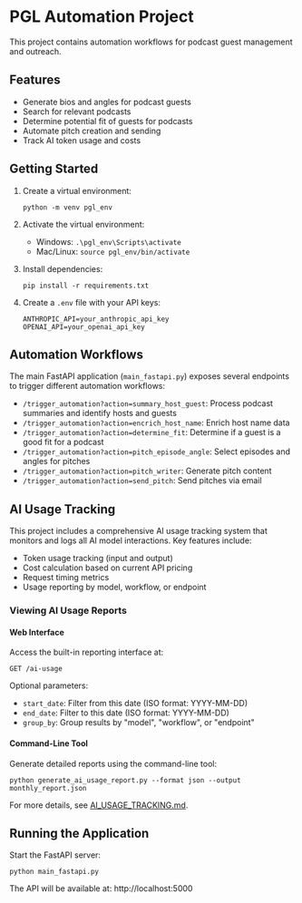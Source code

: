 # PGL Automation Project

This project contains automation workflows for podcast guest management and outreach.

## Features

- Generate bios and angles for podcast guests
- Search for relevant podcasts 
- Determine potential fit of guests for podcasts
- Automate pitch creation and sending
- Track AI token usage and costs

## Getting Started

1. Create a virtual environment:
   ```
   python -m venv pgl_env
   ```

2. Activate the virtual environment:
   - Windows: `.\pgl_env\Scripts\activate`
   - Mac/Linux: `source pgl_env/bin/activate`

3. Install dependencies:
   ```
   pip install -r requirements.txt
   ```

4. Create a `.env` file with your API keys:
   ```
   ANTHROPIC_API=your_anthropic_api_key
   OPENAI_API=your_openai_api_key
   ```

## Automation Workflows

The main FastAPI application (`main_fastapi.py`) exposes several endpoints to trigger different automation workflows:

- `/trigger_automation?action=summary_host_guest`: Process podcast summaries and identify hosts and guests
- `/trigger_automation?action=encrich_host_name`: Enrich host name data
- `/trigger_automation?action=determine_fit`: Determine if a guest is a good fit for a podcast
- `/trigger_automation?action=pitch_episode_angle`: Select episodes and angles for pitches
- `/trigger_automation?action=pitch_writer`: Generate pitch content
- `/trigger_automation?action=send_pitch`: Send pitches via email

## AI Usage Tracking

This project includes a comprehensive AI usage tracking system that monitors and logs all AI model interactions. Key features include:

- Token usage tracking (input and output)
- Cost calculation based on current API pricing
- Request timing metrics
- Usage reporting by model, workflow, or endpoint

### Viewing AI Usage Reports

#### Web Interface

Access the built-in reporting interface at:
```
GET /ai-usage
```

Optional parameters:
- `start_date`: Filter from this date (ISO format: YYYY-MM-DD)
- `end_date`: Filter to this date (ISO format: YYYY-MM-DD)
- `group_by`: Group results by "model", "workflow", or "endpoint"

#### Command-Line Tool

Generate detailed reports using the command-line tool:
```
python generate_ai_usage_report.py --format json --output monthly_report.json
```

For more details, see [AI_USAGE_TRACKING.md](AI_USAGE_TRACKING.md).

## Running the Application

Start the FastAPI server:
```
python main_fastapi.py
```

The API will be available at: http://localhost:5000
